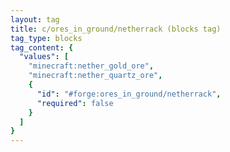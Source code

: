 ```yaml
---
layout: tag
title: c/ores_in_ground/netherrack (blocks tag)
tag_type: blocks
tag_content: {
  "values": [
    "minecraft:nether_gold_ore",
    "minecraft:nether_quartz_ore",
    {
      "id": "#forge:ores_in_ground/netherrack",
      "required": false
    }
  ]
}
---
```

